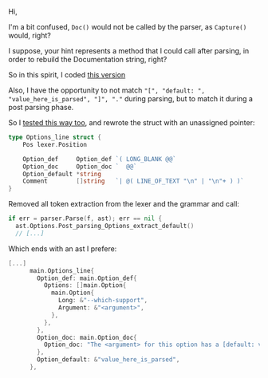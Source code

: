 Hi,

I'm a bit confused, `Doc()` would not be called by the parser, as `Capture()` would, right?

I suppose, your hint represents a method that I could call after parsing, in order to rebuild the Documentation string, right?

So in this spirit, I coded [this version](https://github.com/docopt/docopts/commit/590e559fdc0f9900f96dd9095ffc77363575ece6#diff-2991ad015b6cdc2ba88467b1806edfa4)

Also, I have the opportunity to not match `"[", "default: ", "value_here_is_parsed", "]", "."` during parsing, but to match it during a post parsing phase.

So I [tested this way too](https://github.com/docopt/docopts/commit/3fce67be4932d25653de5c75b3f0de468655c91b), and rewrote the struct with an unassigned pointer:

```go
type Options_line struct {
	Pos lexer.Position

	Option_def     Option_def `( LONG_BLANK @@`
	Option_doc     Option_doc `  @@`
	Option_default *string
	Comment        []string   `| @( LINE_OF_TEXT "\n" | "\n"+ ) )`
}
```

Removed all token extraction from the lexer and the grammar and call:

```go
if err = parser.Parse(f, ast); err == nil {
  ast.Options.Post_parsing_Options_extract_default()
  // [...]
```

Which ends with an ast I prefere:

```go
[...]
      main.Options_line{
        Option_def: main.Option_def{
          Options: []main.Option{
            main.Option{
              Long: &"--which-support",
              Argument: &"<argument>",
            },
          },
        },
        Option_doc: main.Option_doc{
          Option_doc: "The <argument> for this option has a [default: value_here_is_parsed].",
        },
        Option_default: &"value_here_is_parsed",
      },
```


